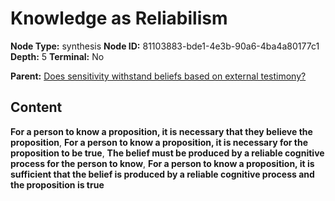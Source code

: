# Knowledge as Reliabilism

**Node Type:** synthesis
**Node ID:** 81103883-bde1-4e3b-90a6-4ba4a80177c1
**Depth:** 5
**Terminal:** No

**Parent:** [Does sensitivity withstand beliefs based on external testimony?](does-sensitivity-withstand-beliefs-based-on-external-testimony-antithesis-92a34e59-2746-4413-9ef7-9d511d251f33.md)

## Content

**For a person to know a proposition, it is necessary that they believe the proposition**, **For a person to know a proposition, it is necessary for the proposition to be true**, **The belief must be produced by a reliable cognitive process for the person to know**, **For a person to know a proposition, it is sufficient that the belief is produced by a reliable cognitive process and the proposition is true**
